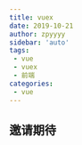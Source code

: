 ```yaml
---
title: vuex
date: 2019-10-21
author: zpyyyy
sidebar: 'auto'
tags:
 - vue
 - vuex
 - 前端
categories:
 - vue
---
```

## 邀请期待